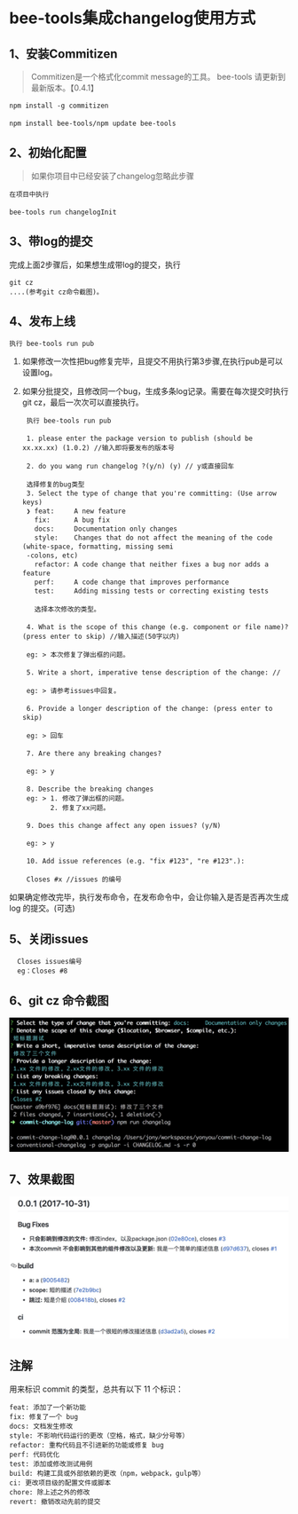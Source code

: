 # bee-tools集成changelog使用方式

## 1、安装Commitizen

> Commitizen是一个格式化commit message的工具。
> bee-tools 请更新到最新版本。【0.4.1】

    npm install -g commitizen
    
    npm install bee-tools/npm update bee-tools

## 2、初始化配置

>如果你项目中已经安装了changelog忽略此步骤

    在项目中执行  
    
    bee-tools run changelogInit

## 3、带log的提交

完成上面2步骤后，如果想生成带log的提交，执行
    
    git cz
    ....(参考git cz命令截图)。
    
## 4、发布上线
    
    执行 bee-tools run pub

1. 如果修改一次性把bug修复完毕，且提交不用执行第3步骤,在执行pub是可以设置log。
2. 如果分批提交，且修改同一个bug，生成多条log记录。需要在每次提交时执行git cz，最后一次次可以直接执行。

        执行 bee-tools run pub
        
        1. please enter the package version to publish (should be xx.xx.xx) (1.0.2) //输入即将要发布的版本号
        
        2. do you wang run changelog ?(y/n) (y) // y或直接回车
        
        选择修复的bug类型
        3. Select the type of change that you're committing: (Use arrow keys)
        ❯ feat:     A new feature
          fix:      A bug fix
          docs:     Documentation only changes
          style:    Changes that do not affect the meaning of the code (white-space, formatting, missing semi
        -colons, etc)
          refactor: A code change that neither fixes a bug nor adds a feature
          perf:     A code change that improves performance
          test:     Adding missing tests or correcting existing tests
         
          选择本次修改的类型。
          
        4. What is the scope of this change (e.g. component or file name)? (press enter to skip) //输入描述(50字以内)
        
        eg: > 本次修复了弹出框的问题。
    
        5. Write a short, imperative tense description of the change: //
        
        eg: > 请参考issues中回复。
        
        6. Provide a longer description of the change: (press enter to skip)
        
        eg: > 回车
        
        7. Are there any breaking changes?
        
        eg: > y
       
        8. Describe the breaking changes
        eg: > 1. 修改了弹出框的问题。
              2. 修复了xx问题。
                    
        9. Does this change affect any open issues? (y/N)
        
        eg: > y
        
        10. Add issue references (e.g. "fix #123", "re #123".):
        
        Closes #x //issues 的编号


如果确定修改完毕，执行发布命令，在发布命令中，会让你输入是否是否再次生成log 的提交。(可选)

## 5、关闭issues
 
      Closes issues编号
      eg：Closes #8

## 6、git cz 命令截图
![](media/15093486333182/15094390880861.jpg)

## 7、效果截图
![](media/15093486333182/15094393010120.jpg)


## 注解

用来标识 commit 的类型，总共有以下 11 个标识：

	feat: 添加了一个新功能
	fix: 修复了一个 bug
	docs: 文档发生修改
	style: 不影响代码运行的更改（空格，格式，缺少分号等）
	refactor: 重构代码且不引进新的功能或修复 bug
	perf: 代码优化
	test: 添加或修改测试用例
	build: 构建工具或外部依赖的更改（npm，webpack，gulp等）
	ci: 更改项目级的配置文件或脚本
	chore: 除上述之外的修改
	revert: 撤销改动先前的提交



